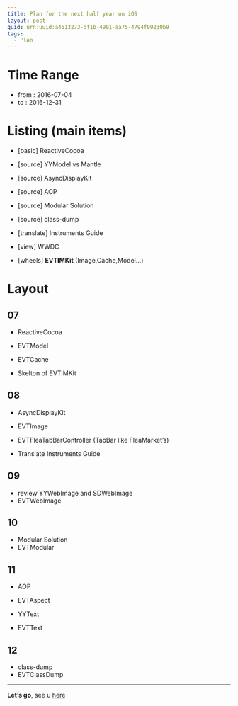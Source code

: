 ```yaml
---
title: Plan for the next half year on iOS
layout: post
guid: urn:uuid:a4613273-df1b-4901-aa75-4794f09230b9
tags:
  - Plan
---
```


# Time Range

- from : 2016-07-04
- to : 2016-12-31


# Listing (main items)

- [basic] ReactiveCocoa

- [source] YYModel vs Mantle
- [source] AsyncDisplayKit
- [source] AOP
- [source] Modular Solution
- [source] class-dump

- [translate] Instruments Guide
- [view] WWDC

- [wheels] **EVTIMKit** (Image,Cache,Model...)

# Layout

## 07

- ReactiveCocoa

- EVTModel
- EVTCache

- Skelton of EVTIMKit

## 08

- AsyncDisplayKit
- EVTImage

- EVTFleaTabBarController (TabBar like FleaMarket’s)

- Translate Instruments Guide

## 09

- review YYWebImage and SDWebImage
- EVTWebImage

## 10

- Modular Solution
- EVTModular

## 11

- AOP
- EVTAspect

- YYText
- EVTText

## 12

- class-dump
- EVTClassDump

---

**Let’s go**, see u [here](https://github.com/everettjf/EVTIMKit)

